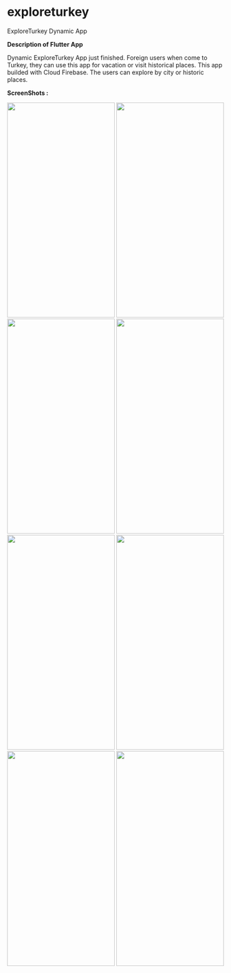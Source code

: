 # exploreturkey

ExploreTurkey Dynamic App

<strong>Description of Flutter App</strong>

Dynamic ExploreTurkey App just finished. Foreign users when come to Turkey, they can use this app for vacation or visit historical places. This app builded with Cloud Firebase. The users can explore by city or historic places.

<strong>ScreenShots :</strong>

<div>
<img src='https://user-images.githubusercontent.com/57591410/223457563-f7da99ff-a73b-40c4-96b4-3b40190bbf98.png' width='250' height='500'>
<img src='https://user-images.githubusercontent.com/57591410/223457598-0fc65658-80ea-430a-a974-f938142a6e80.png' width='250' height='500'>
<img src='https://user-images.githubusercontent.com/57591410/223457617-d4d22f0c-99cc-44b1-b496-89757b7d5bf5.png' width='250' height='500'>
<img src='https://user-images.githubusercontent.com/57591410/223457626-5ea75db7-467f-49b7-8802-d096e53d2d4a.png' width='250' height='500'>
<img src='https://user-images.githubusercontent.com/57591410/223457631-1db81915-6f5d-4c48-b92b-a4669ca808b8.png' width='250' height='500'>
<img src='https://user-images.githubusercontent.com/57591410/223457636-9faa7ad4-dfb5-4fb1-941b-7816a00c0c20.png' width='250' height='500'>
<img src='https://user-images.githubusercontent.com/57591410/223457658-6901f50c-ac15-4671-88a1-6afbef63650d.png' width='250' height='500'>
<img src='https://user-images.githubusercontent.com/57591410/223457679-cb956ce0-e839-4e9f-9f70-e19eda04c522.png' width='250' height='500'>



</div>
